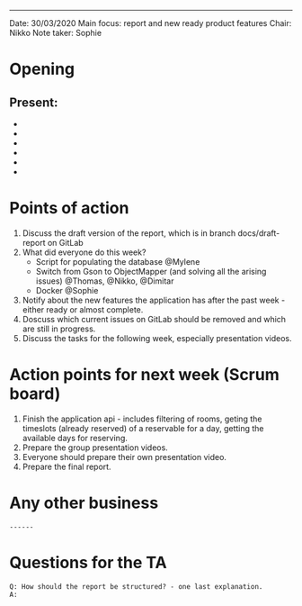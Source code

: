 ---

Date:           30/03/2020
Main focus:     report and new ready product features
Chair:          Nikko
Note taker:     Sophie

# Opening
Present: 
- 
- 
- 
- 
- 
- 
- 



# Points of action
1) Discuss the draft version of the report, which is in branch docs/draft-report on GitLab
2) What did everyone do this week?
    - Script for populating the database @Mylene
    - Switch from Gson to ObjectMapper (and solving all the arising issues) @Thomas, @Nikko, @Dimitar
    - Docker @Sophie
3) Notify about the new features the application has after the past week - either ready or almost complete.
4) Doscuss which current issues on GitLab should be removed and which are still in progress.
5) Discuss the tasks for the following week, especially presentation videos. 

# Action points for next week (Scrum board)
1) Finish the application api - includes filtering of rooms, geting the timeslots (already reserved) of a reservable for a day, getting the available days 
		for reserving.
2) Prepare the group presentation videos.
3) Everyone should prepare their own presentation video.
4) Prepare the final report.

# Any other business
	------

# Questions for the TA
	Q: How should the report be structured? - one last explanation.
	A: 

